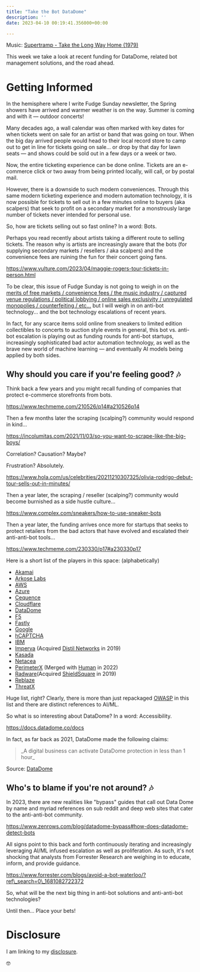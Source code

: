 ```yaml
---
title: "Take the Bot DataDome"
description: ''
date: 2023-04-10 00:19:41.356000+00:00

---
```


 

Music: [Supertramp - Take the Long Way Home (1979)](https://www.youtube.com/watch?v=\_Pts0jqX-yY)

This week we take a look at recent funding for DataDome, related bot management solutions, and the road ahead.

# Getting Informed

In the hemisphere where I write Fudge Sunday newsletter, the Spring showers have arrived and warmer weather is on the way. Summer is coming and with it — outdoor concerts!

Many decades ago, a wall calendar was often marked with key dates for when tickets went on sale for an artist or band that was going on tour. When the big day arrived people would head to their local record store to camp out to get in line for tickets going on sale... or drop by that day for lawn seats — and shows could be sold out in a few days or a week or two.

Now, the entire ticketing experience can be done online. Tickets are an e-commerce click or two away from being printed locally, will call, or by postal mail.

However, there is a downside to such modern conveniences. Through this same modern ticketing experience and modern automation technology, it is now possible for tickets to sell out in a few minutes online to buyers (aka scalpers) that seek to profit on a secondary market for a monstrously large number of tickets never intended for personal use. 

So, how are tickets selling out so fast online? In a word: Bots.

Perhaps you read recently about artists taking a different route to selling tickets. The reason why is artists are increasingly aware that the bots (for supplying secondary markets / resellers / aka scalpers) and the convenience fees are ruining the fun for their concert going fans.

https://www.vulture.com/2023/04/maggie-rogers-tour-tickets-in-person.html

To be clear, this issue of Fudge Sunday is not going to weigh in on the [ merits of free markets / convenience fees / the music industry / captured venue regulations / political lobbying / online sales exclusivity / unregulated monopolies / counterfeiting / etc...](https://pitchfork.com/thepitch/6-ways-to-fix-the-broken-concert-ticketing-system/) but I will weigh in on anti-bot technology... and the bot technology escalations of recent years.

In fact, for any scarce items sold online from sneakers to limited edition collectibles to concerts to auction style events in general, this bot vs. anti-bot escalation is playing out as funding rounds for anti-bot startups, increasingly sophisticated bad actor automation technology, as well as the brave new world of machine learning — and eventually AI models being applied by both sides.

## Why should you care if you're feeling good? 🎶

Think back a few years and you might recall funding of companies that protect e-commerce storefronts from bots.

https://www.techmeme.com/210526/p14#a210526p14

Then a few months later the scraping (scalping?) community would respond in kind...

https://incolumitas.com/2021/11/03/so-you-want-to-scrape-like-the-big-boys/

Correlation? Causation? Maybe? 

Frustration? Absolutely.

https://www.hola.com/us/celebrities/20211210307325/olivia-rodrigo-debut-tour-sells-out-in-minutes/

Then a year later, the scraping / reseller (scalping?) community would become burnished as a side hustle culture...

https://www.complex.com/sneakers/how-to-use-sneaker-bots

Then a year later, the funding arrives once more for startups that seeks to protect retailers from the bad actors that have evolved and escalated their anti-anti-bot tools...

https://www.techmeme.com/230330/p17#a230330p17

Here is a short list of the players in this space: (alphabetically)

- [Akamai](https://www.akamai.com/products/bot-manager)
- [Arkose Labs](https://www.arkoselabs.com/solutions/spam-abuse/)
- [AWS](https://aws.amazon.com/waf/features/bot-control/)
- [Azure](https://azure.microsoft.com/en-us/products/web-application-firewall)
- [Cequence](https://www.cequence.ai/products/api-spartan/)
- [Cloudflare](https://www.cloudflare.com/products/bot-management/)
- [DataDome](https://datadome.co/bot-protection/)
- [F5](https://www.f5.com/cloud/products/bot-defense)
- [Fastly](https://www.fastly.com/products/bot-protection)
- [Google](https://cloud.google.com/armor/docs/bot-management)
- [hCAPTCHA](https://www.hcaptcha.com/enterprise)
- [IBM](https://www.ibm.com/products/trusteer-pinpoint-detect)
- [Imperva](https://www.imperva.com/products/bot-detection-mitigation/) (Acquired [Distil Networks](https://aws.amazon.com/marketplace/pp/prodview-wmiqvxqu7tr2a) in 2019)
- [Kasada](https://www.kasada.io/product-and-technology/)
- [Netacea](https://netacea.com/bot-management/)
- [PerimeterX](https://www.humansecurity.com/products/human-bot-defender) (Merged with [Human](https://www.humansecurity.com/newsroom/human-and-perimeterx-unite-in-market-changing-merger-to-safeguard-customers-from-sophisticated-bot-attacks-fraud-and-account-abuse) in 2022)
- [Radware](https://www.radware.com/products/bot-manager/)(Acquired [ShieldSquare]() in 2019)
- [Reblaze](https://www.reblaze.com/product/bot-management/)
- [ThreatX](https://www.threatx.com/products/bot-management/)

Huge list, right? Clearly, there is more than just repackaged [OWASP](https://owasp.org) in this list and there are distinct references to AI/ML.

So what is so interesting about DataDome? In a word: Accessibility.

https://docs.datadome.co/docs

In fact, as far back as 2021, DataDome made the following claims:

> \_A digital business can activate DataDome protection in less than 1 hour\_

Source: [DataDome](https://datadome.co/your-website-is-under-attack/)

## Who's to blame if you're not around? 🎶

In 2023, there are new realities like "bypass" guides that call out Data Dome by name and myriad references on sub reddit and deep web sites that cater to the anti-anti-bot community.

https://www.zenrows.com/blog/datadome-bypass#how-does-datadome-detect-bots

All signs point to this back and forth continuously iterating and increasingly leveraging AI/ML infused escalation as well as proliferation. As such, it's not shocking that analysts from Forrester Research are weighing in to educate, inform, and provide guidance.

https://www.forrester.com/blogs/avoid-a-bot-waterloo/?ref\_search=0\_1681082722372

So, what will be the next big thing in anti-bot solutions and anti-anti-bot technologies?

Until then… Place your bets!

# Disclosure

I am linking to my [disclosure](https://jaycuthrell.com/disclosure/).
 
🤓






